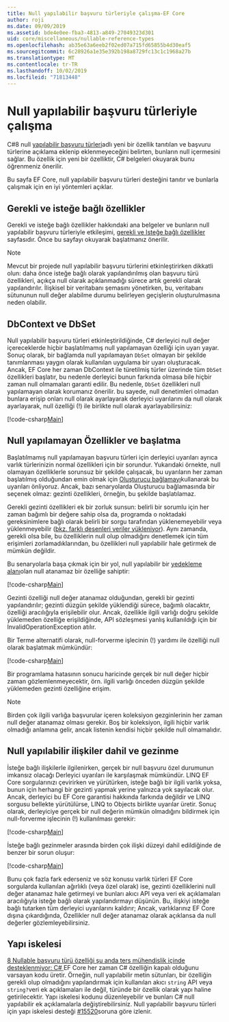 ```yaml
---
title: Null yapılabilir başvuru türleriyle çalışma-EF Core
author: roji
ms.date: 09/09/2019
ms.assetid: bde4e0ee-fba3-4813-a849-27049323d301
uid: core/miscellaneous/nullable-reference-types
ms.openlocfilehash: ab35e63a6eeb2f02ed07a715fd65855b4d30eaf5
ms.sourcegitcommit: 6c28926a1e35e392b198a8729fc13c1c1968a27b
ms.translationtype: MT
ms.contentlocale: tr-TR
ms.lasthandoff: 10/02/2019
ms.locfileid: "71813448"
---
```

# <a name="working-with-nullable-reference-types"></a>Null yapılabilir başvuru türleriyle çalışma

C#8 null [yapılabilir başvuru türleri](/dotnet/csharp/tutorials/nullable-reference-types)adlı yeni bir özellik tanıtılan ve başvuru türlerine açıklama eklenip eklenmeyeceğini belirten, bunların null içermesini sağlar. Bu özellik için yeni bir özelliktir, C# belgeleri okuyarak bunu öğrenmeniz önerilir.

Bu sayfa EF Core, null yapılabilir başvuru türleri desteğini tanıtır ve bunlarla çalışmak için en iyi yöntemleri açıklar.

## <a name="required-and-optional-properties"></a>Gerekli ve isteğe bağlı özellikler

Gerekli ve isteğe bağlı özellikler hakkındaki ana belgeler ve bunların null yapılabilir başvuru türleriyle etkileşimi, [gerekli ve Isteğe bağlı özellikler](xref:core/modeling/required-optional) sayfasıdır. Önce bu sayfayı okuyarak başlatmanız önerilir.

> [!NOTE]
> Mevcut bir projede null yapılabilir başvuru türlerini etkinleştirirken dikkatli olun: daha önce isteğe bağlı olarak yapılandırılmış olan başvuru türü özellikleri, açıkça null olarak açıklanmadığı sürece artık gerekli olarak yapılandırılır. İlişkisel bir veritabanı şemasını yönetirken, bu, veritabanı sütununun null değer alabilme durumu belirleyen geçişlerin oluşturulmasına neden olabilir.

## <a name="dbcontext-and-dbset"></a>DbContext ve DbSet

Null yapılabilir başvuru türleri etkinleştirildiğinde, C# derleyici null değer içereceklerde hiçbir başlatılmamış null yapılamayan özelliği için uyarı yayar. Sonuç olarak, bir bağlamda null yapılamayan `DbSet` olmayan bir şekilde tanımlanması yaygın olarak kullanılan uygulama bir uyarı oluşturacak. Ancak, EF Core her zaman DbContext ile türetilmiş türler üzerinde tüm `DbSet` özellikleri başlatır, bu nedenle derleyici bunun farkında olmasa bile hiçbir zaman null olmamaları garanti edilir. Bu nedenle, `DbSet` özellikleri null yapılamayan olarak korumanız önerilir. bu sayede, null denetimleri olmadan bunlara erişip onları null olarak ayarlayarak derleyici uyarılarını da null olarak ayarlayarak, null özelliği (!) ile birlikte null olarak ayarlayabilirsiniz:

[!code-csharp[Main](../../../samples/core/Miscellaneous/NullableReferenceTypes/NullableReferenceTypesContext.cs?name=Context&highlight=3-4)]

## <a name="non-nullable-properties-and-initialization"></a>Null yapılamayan Özellikler ve başlatma

Başlatılmamış null yapılamayan başvuru türleri için derleyici uyarıları ayrıca varlık türlerinizin normal özellikleri için bir sorundur. Yukarıdaki örnekte, null olamayan özelliklerle sorunsuz bir şekilde çalışacak, bu uyarıların her zaman başlatılmış olduğundan emin olmak için [Oluşturucu bağlamayı](xref:core/modeling/constructors)kullanarak bu uyarıları önliyoruz. Ancak, bazı senaryolarda Oluşturucu bağlamasında bir seçenek olmaz: gezinti özellikleri, örneğin, bu şekilde başlatılamaz.

Gerekli gezinti özellikleri ek bir zorluk sunsun: belirli bir sorumlu için her zaman bağımlı bir değere sahip olsa da, programda o noktadaki gereksinimlere bağlı olarak belirli bir sorgu tarafından yüklenemeyebilir veya yüklenmeyebilir ([bkz. farklı desenleri veriler yükleniyor](xref:core/querying/related-data)). Aynı zamanda, gerekli olsa bile, bu özelliklerin null olup olmadığını denetlemek için tüm erişimleri zorlamadıklarından, bu özellikleri null yapılabilir hale getirmek de mümkün değildir.

Bu senaryolarla başa çıkmak için bir yol, null yapılabilir bir [yedekleme alanı](xref:core/modeling/backing-field)olan null atanamaz bir özelliğe sahiptir:

[!code-csharp[Main](../../../samples/core/Miscellaneous/NullableReferenceTypes/Order.cs?range=12-17)]

Gezinti özelliği null değer atanamaz olduğundan, gerekli bir gezinti yapılandırılır; gezinti düzgün şekilde yüklendiği sürece, bağımlı olacaktır, özelliği aracılığıyla erişilebilir olur. Ancak, özellikle ilgili varlığı doğru şekilde yüklemeden özelliğe erişildiğinde, API sözleşmesi yanlış kullanıldığı için bir InvalidOperationException atılır.

Bir Terme alternatifi olarak, null-forverme işlecinin (!) yardımı ile özelliği null olarak başlatmak mümkündür:

[!code-csharp[Main](../../../samples/core/Miscellaneous/NullableReferenceTypes/Order.cs?range=19)]

Bir programlama hatasının sonucu haricinde gerçek bir null değer hiçbir zaman gözlemlenmeyecektir, örn. ilgili varlığı önceden düzgün şekilde yüklemeden gezinti özelliğine erişim.

> [!NOTE]
> Birden çok ilgili varlığa başvurular içeren koleksiyon gezginlerinin her zaman null değer atanamaz olması gerekir. Boş bir koleksiyon, ilgili hiçbir varlık olmadığı anlamına gelir, ancak listenin kendisi hiçbir şekilde null olmamalıdır.

## <a name="navigating-and-including-nullable-relationships"></a>Null yapılabilir ilişkiler dahil ve gezinme

İsteğe bağlı ilişkilerle ilgilenirken, gerçek bir null başvuru özel durumunun imkansız olacağı Derleyici uyarıları ile karşılaşmak mümkündür. LINQ EF Core sorgularınızı çevirirken ve yürütürken, isteğe bağlı bir ilgili varlık yoksa, bunun için herhangi bir gezinti yapmak yerine yalnızca yok sayılacak olur. Ancak, derleyici bu EF Core garantisi hakkında farkında değildir ve LINQ sorgusu bellekte yürütülürse, LINQ to Objects birlikte uyarılar üretir. Sonuç olarak, derleyiciye gerçek bir null değerin mümkün olmadığını bildirmek için null-forverme işlecinin (!) kullanılması gerekir:

[!code-csharp[Main](../../../samples/core/Miscellaneous/NullableReferenceTypes/Program.cs?range=46)]

İsteğe bağlı gezinmeler arasında birden çok ilişki düzeyi dahil edildiğinde de benzer bir sorun oluşur:

[!code-csharp[Main](../../../samples/core/Miscellaneous/NullableReferenceTypes/Program.cs?range=36-39&highlight=2)]

Bunu çok fazla fark ederseniz ve söz konusu varlık türleri EF Core sorgularda kullanılan ağırlıklı (veya özel olarak) ise, gezinti özelliklerini null değer atanamaz hale getirmeyi ve bunları akıcı API veya veri ek açıklamaları aracılığıyla isteğe bağlı olarak yapılandırmayı düşünün. Bu, ilişkiyi isteğe bağlı tutarken tüm derleyici uyarılarını kaldırır; Ancak, varlıklarınız EF Core dışına çıkardığında, Özellikler null değer atanamaz olarak açıklansa da null değerler gözlemleyebilirsiniz.

## <a name="scaffolding"></a>Yapı iskelesi

[8 Nullable başvuru türü özelliği şu anda ters mühendislik içinde desteklenmiyor: C# ](/dotnet/csharp/tutorials/nullable-reference-types) EF Core her zaman C# özelliğin kapalı olduğunu varsayan kodu üretir. Örneğin, null yapılabilir metin sütunları, bir özelliğin gerekli olup olmadığını yapılandırmak için kullanılan akıcı `string` API veya `string?`veri ek açıklamaları ile değil, türünde bir özellik olarak yapı haline getirilecektir. Yapı iskelesi kodunu düzenleyebilir ve bunları C# null yapılabilir ek açıklamalarla değiştirebilirsiniz. Null yapılabilir başvuru türleri için yapı iskelesi desteği [#15520](https://github.com/aspnet/EntityFrameworkCore/issues/15520)soruna göre izlenir.
